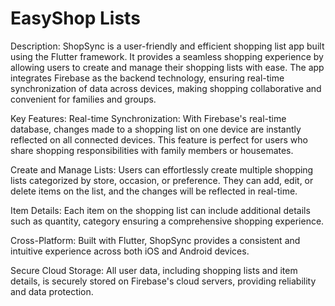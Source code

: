 # EasyShop Lists

Description:
ShopSync is a user-friendly and efficient shopping list app built using the Flutter framework. It provides a seamless shopping experience by allowing users to create and manage their shopping lists with ease. The app integrates Firebase as the backend technology, ensuring real-time synchronization of data across devices, making shopping collaborative and convenient for families and groups.

Key Features:
Real-time Synchronization: With Firebase's real-time database, changes made to a shopping list on one device are instantly reflected on all connected devices. This feature is perfect for users who share shopping responsibilities with family members or housemates.

Create and Manage Lists: Users can effortlessly create multiple shopping lists categorized by store, occasion, or preference. They can add, edit, or delete items on the list, and the changes will be reflected in real-time.

Item Details: Each item on the shopping list can include additional details such as quantity, category ensuring a comprehensive shopping experience.

Cross-Platform: Built with Flutter, ShopSync provides a consistent and intuitive experience across both iOS and Android devices.

Secure Cloud Storage: All user data, including shopping lists and item details, is securely stored on Firebase's cloud servers, providing reliability and data protection.
